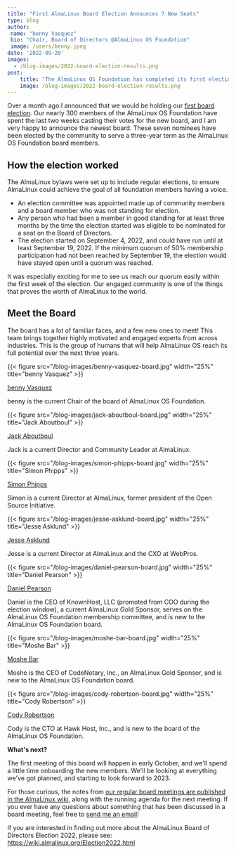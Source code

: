 ```yaml
---
title: "First AlmaLinux Board Election Announces 7 New Seats"
type: blog
author: 
 name: "benny Vasquez"
 bio: "Chair, Board of Directors @AlmaLinux OS Foundation"
 image: /users/benny.jpeg
date: '2022-09-20'
images:
  - /blog-images/2022-board-election-results.png
post:
    title: "The AlmaLinux OS Foundation has completed its first election! See the results, and what's coming next."
    image: /blog-images/2022-board-election-results.png
---
```


Over a month ago I announced that we would be holding our [first board election](/blog/first-almalinux-os-foundation-election/). Our nearly 300 members of the AlmaLinux OS Foundation have spent the last two weeks casting their votes for the new board, and I am very happy to announce the newest board. These seven nominees have been elected by the community to serve a three-year term as the AlmaLinux OS Foundation board members.

## How the election worked

The AlmaLinux bylaws were set up to include regular elections, to ensure AlmaLinux could achieve the goal of all foundation members having a voice.

- An election committee was appointed made up of community members and a board member who was not standing for election.
- Any person who had been a member in good standing for at least three months by the time the election started was eligible to be nominated for a seat on the Board of Directors.
- The election started on September 4, 2022, and could have run until at least September 19, 2022. If the minimum quorum of 50% membership participation had not been reached by September 19, the election would have stayed open until a quorum was reached.

It was especially exciting for me to see us reach our quorum easily within the first week of the election. Our engaged community is one of the things that proves the worth of AlmaLinux to the world.

## Meet the Board

The board has a lot of familiar faces, and a few new ones to meet! This team brings together highly motivated and engaged experts from across industries. This is the group of humans that will help AlmaLinux OS reach its full potential over the next three years.

{{< figure src="/blog-images/benny-vasquez-board.jpg" width="25%" title="benny Vasquez" >}}

[benny Vasquez](https://www.linkedin.com/in/bennyvasquez/)

benny is the current Chair of the board of AlmaLinux OS Foundation.

{{< figure src="/blog-images/jack-aboutboul-board.jpg" width="25%" title="Jack Aboutboul" >}}

[Jack Aboutboul](https://www.linkedin.com/in/jackaboutboul/)

Jack is a current Director and Community Leader at AlmaLinux.

{{< figure src="/blog-images/simon-phipps-board.jpg" width="25%" title="Simon Phipps" >}}

[Simon Phipps](https://en.wikipedia.org/wiki/Simon_Phipps_(programmer))

Simon is a current Director at AlmaLinux, former president of the Open Source Initiative.

{{< figure src="/blog-images/jesse-asklund-board.jpg" width="25%" title="Jesse Asklund" >}}

[Jesse Asklund](https://www.linkedin.com/in/jessejester/)

Jesse is a current Director at AlmaLinux and the CXO at WebPros.

{{< figure src="/blog-images/daniel-pearson-board.jpg" width="25%" title="Daniel Pearson" >}}

[Daniel Pearson](https://www.linkedin.com/in/daniel-pearson-b2559b60/)

Daniel is the CEO of KnownHost, LLC (promoted from COO during the election window), a current AlmaLinux Gold Sponsor, serves on the AlmaLinux OS Foundation membership committee, and is new to the AlmaLinux OS Foundation board.

{{< figure src="/blog-images/moshe-bar-board.jpg" width="25%" title="Moshe Bar" >}}

[Moshe Bar](https://en.wikipedia.org/wiki/Moshe_Bar_(investor))

Moshe is the CEO of CodeNotary, Inc., an AlmaLinux Gold Sponsor, and is new to the AlmaLinux OS Foundation board.

{{< figure src="/blog-images/cody-robertson-board.jpg" width="25%" title="Cody Robertson" >}}

[Cody Robertson](https://www.linkedin.com/in/cody-robertson-3b334575/)

Cody is the CTO at Hawk Host, Inc., and is new to the board of the AlmaLinux OS Foundation.

**What's next?**

The first meeting of this board will happen in early October, and we'll spend a little time onboarding the new members. We'll be looking at everything we've got planned, and starting to look forward to 2023.

For those curious, the notes from [our regular board meetings are published in the AlmaLinux wiki](https://wiki.almalinux.org/Transparency.html#minutes-of-almalinux-os-foundation-board-meetings), along with the running agenda for the next meeting. If you ever have any questions about something that has been discussed in a board meeting, feel free to [send me an email](mailto:benny@almalinux.org)!

If you are interested in finding out more about the AlmaLinux Board of Directors Election 2022, please see: https://wiki.almalinux.org/Election2022.html